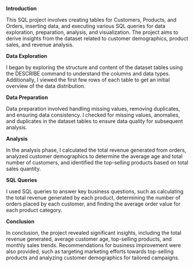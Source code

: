 **Introduction**

This SQL project involves creating tables for Customers, Products, and Orders, inserting data, 
and executing various SQL queries for data exploration, preparation, analysis, and visualization. 
The project aims to derive insights from the dataset related to customer demographics, product 
sales, and revenue analysis.

**Data Exploration**

I began by exploring the structure and content of the dataset tables using the DESCRIBE command 
to understand the columns and data types. Additionally, I viewed the first few rows of each 
table to get an initial overview of the data distribution.

**Data Preparation**

Data preparation involved handling missing values, removing duplicates, and ensuring data 
consistency. I checked for missing values, anomalies, and duplicates in the dataset tables to 
ensure data quality for subsequent analysis.

**Analysis**

In the analysis phase, I calculated the total revenue generated from orders, analyzed customer 
demographics to determine the average age and total number of customers, and identified the 
top-selling products based on total sales quantity.

**SQL Queries**

I used SQL queries to answer key business questions, such as calculating the total revenue 
generated by each product, determining the number of orders placed by each customer, and 
finding the average order value for each product category.

**Conclusion**

In conclusion, the project revealed significant insights, including the total revenue generated, 
average customer age, top-selling products, and monthly sales trends. Recommendations for 
business improvement were also provided, such as targeting marketing efforts towards top-selling
products and analyzing customer demographics for tailored campaigns.
